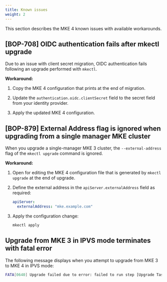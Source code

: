 ```yaml
---
title: Known issues
weight: 2
---
```


This section describes the MKE 4 known issues with available workarounds.

## [BOP-708] OIDC authentication fails after mkectl upgrade

Due to an issue with client secret migration, OIDC authentication fails
following an upgrade performed with `mkectl`.

**Workaround:**

1. Copy the MKE 4 configuration that prints at the end of migration.

2. Update the `authentication.oidc.clientSecret` field to the secret field
   from your identity provider.

3. Apply the updated MKE 4 configuration.

## [BOP-879] External Address flag is ignored when upgrading from a single manager MKE cluster

When you upgrade a single-manager MKE 3 cluster, the `--external-address` flag of the `mkectl upgrade` 
command is ignored.

**Workaround:**

1. Open for editing the MKE 4 configuration file that is generated by `mkectl upgrade`
   at the end of upgrade.
2. Define the external address in the `apiServer.externalAddress` field as required:

   ```yaml
   apiServer:
     externalAddress: "mke.example.com"
   ```

3. Apply the configuration change:

   ```sh
   mkectl apply
   ```

## Upgrade from MKE 3 in IPVS mode terminates with fatal error

The following message displays when you attempt to upgrade from MKE 3 to MKE 4
in IPVS mode:

```sh
FATA[0640] Upgrade failed due to error: failed to run step [Upgrade Tasks]: unable to install BOP: unable to apply MKE4 config: failed to wait for pods: failed to wait for pods: failed to list pods: client rate limiter Wait returned an error: context deadline exceeded
```
